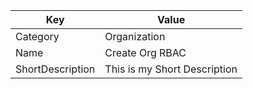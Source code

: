 | Key          | Value                   |
|--------------|-------------------------|
| Category     | Organization            |
| Name         | Create Org RBAC         |
| ShortDescription | This is my Short Description |
